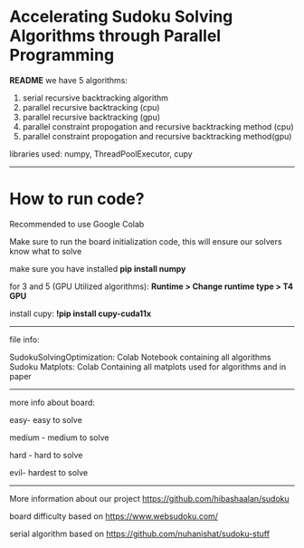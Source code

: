 # Accelerating Sudoku Solving Algorithms through Parallel Programming
**README**
we have 5 algorithms:
1. serial recursive backtracking algorithm
2. parallel recursive backtracking (cpu)
3. parallel recursive backtracking (gpu)
4. parallel constraint propogation and recursive backtracking method (cpu)
5. parallel constraint propogation and recursive backtracking method(gpu)

libraries used: numpy, ThreadPoolExecutor, cupy

---------------------------------------------------------------------------
# **How to run code?**
Recommended to use Google Colab

Make sure to run the board initialization code, this will ensure our solvers know what to solve

make sure you have installed 
**pip install numpy**

for 3 and 5 (GPU Utilized algorithms):
**Runtime > Change runtime type > T4 GPU**

install cupy: 
**!pip install cupy-cuda11x**

--------------------------------------------------------------------------
file info:

SudokuSolvingOptimization: Colab Notebook containing all algorithms 
Sudoku Matplots: Colab Containing all matplots used for algorithms and in paper 

--------------------------------------------------------------------------
more info about board:

easy- easy to solve

medium - medium to solve

hard - hard to solve

evil- hardest to solve


-----------------------------------------------------------------------
More information about our project https://github.com/hibashaalan/sudoku 

board difficulty based on https://www.websudoku.com/

serial algorithm based on https://github.com/nuhanishat/sudoku-stuff
